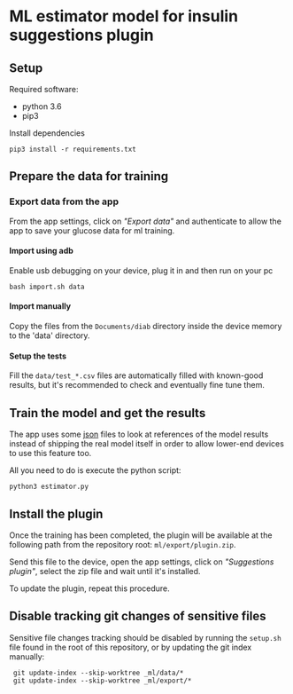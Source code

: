 # ML estimator model for insulin suggestions plugin

## Setup

Required software:

* python 3.6
* pip3

Install dependencies

```shell
pip3 install -r requirements.txt
```

## Prepare the data for training

### Export data from the app

From the app settings, click on _"Export data"_ and authenticate to allow
the app to save your glucose data for ml training.

#### Import using adb

Enable usb debugging on your device, plug it in and then run on your pc
```shell
bash import.sh data
```

#### Import manually

Copy the files from the `Documents/diab` directory inside the device memory
to the 'data' directory.

#### Setup the tests

Fill the `data/test_*.csv` files are automatically filled with known-good
results, but it's recommended to check and eventually fine tune them.

## Train the model and get the results

The app uses some [json](https://json.org) files to look at references of
the model results instead of shipping the real model itself in
order to allow lower-end devices to use this feature too.

All you need to do is execute the python script:

`python3 estimator.py`

## Install the plugin

Once the training has been completed, the plugin
will be available at the following path from the repository
root: `ml/export/plugin.zip`.

Send this file to the device, open the app settings, click on
_"Suggestions plugin"_, select the zip file and wait until it's
installed.

To update the plugin, repeat this procedure.

## Disable tracking git changes of sensitive files

Sensitive file changes tracking should be disabled by running the
`setup.sh` file found in the root of this repository, or
by updating the git index manually:

```shell
 git update-index --skip-worktree _ml/data/*
 git update-index --skip-worktree _ml/export/*
```

